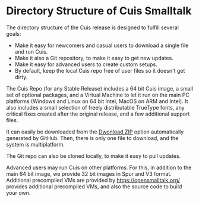 # Directory Structure of Cuis Smalltalk

The directory structure of the Cuis release is designed to fulfill several goals:
- Make it easy for newcomers and casual users to download a single file and run Cuis.
- Make it also a Git repository, to make it easy to get new updates.
- Make it easy for advanced users to create custom setups.
- By default, keep the local Cuis repo free of user files so it doesn't get dirty.

The Cuis Repo (for any Stable Release) includes a 64 bit Cuis image, a small set of optional packages, and a Virtual Machine to let it run on the main PC platforms (Windows and Linux on 64 bit Intel, MacOS on ARM and Intel). It also includes a small selection of freely distributable TrueType fonts, any critical fixes created after the original release, and a few additional support files.

It can easily be downloaded from the [Dwonload ZIP](https://codeload.github.com/Cuis-Smalltalk/Cuis-Smalltalk-Dev/zip/refs/heads/master) option automatically generated by GitHub. Then, there is only one file to download, and the system is multiplatform.

The Git repo can also be cloned locally, to make it easy to pull updates.

Advanced users may run Cuis on other platforms. For this, in addition to the main 64 bit image, we provide 32 bit images in Spur and V3 format. Additional precompiled VMs are provided by https://opensmalltalk.org/ provides additional precompiled VMs, and also the source code to build your own.
